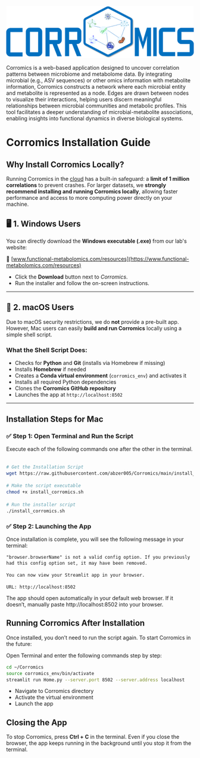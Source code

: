 ![banner](assets/corromics_full_logo.png)

Corromics is a web-based application designed to uncover correlation patterns between microbiome and metabolome data. By integrating microbial (e.g., ASV sequences) or other omics information with metabolite information, Corromics constructs a network where each microbial entity and metabolite is represented as a node. Edges are drawn between nodes to visualize their interactions, helping users discern meaningful relationships between microbial communities and metabolic profiles. This tool facilitates a deeper understanding of microbial-metabolite associations, enabling insights into functional dynamics in diverse biological systems.

# Corromics Installation Guide

## Why Install Corromics Locally?

Running Corromics in the [cloud](https://corromics.gnps2.org/) has a built-in safeguard: a **limit of 1 million correlations** to prevent crashes. For larger datasets, we **strongly recommend installing and running Corromics locally**, allowing faster performance and access to more computing power directly on your machine.


## 🖥️ 1. Windows Users

You can directly download the **Windows executable (.exe)** from our lab's website:

🔗 [www.functional-metabolomics.com/resources](https://www.functional-metabolomics.com/resources)

- Click the **Download** button next to *Corromics*.
- Run the installer and follow the on-screen instructions.

---

## 🍎 2. macOS Users

Due to macOS security restrictions, we do **not** provide a pre-built app.  
However, Mac users can easily **build and run Corromics** locally using a simple shell script.

### What the Shell Script Does:

- Checks for **Python** and **Git** (installs via Homebrew if missing)
- Installs **Homebrew** if needed
- Creates a **Conda virtual environment** (`corromics_env`) and activates it
- Installs all required Python dependencies
- Clones the **Corromics GitHub repository**
- Launches the app at `http://localhost:8502`

---

## Installation Steps for Mac

### ✅ Step 1: Open Terminal and Run the Script

Execute each of the following commands one after the other in the terminal.

```bash

# Get the Installation Script
wget https://raw.githubusercontent.com/abzer005/Corromics/main/install_corromics.sh -O install_corromics.sh

# Make the script executable
chmod +x install_corromics.sh

# Run the installer script
./install_corromics.sh

```

### ✅  Step 2: Launching the App
Once installation is complete, you will see the following message in your terminal:

```
"browser.browserName" is not a valid config option. If you previously had this config option set, it may have been removed.
  
You can now view your Streamlit app in your browser.
  
URL: http://localhost:8502

```

The app should open automatically in your default web browser. If it doesn’t, manually paste http://localhost:8502 into your browser.


## Running Corromics After Installation
Once installed, you don’t need to run the script again. To start Corromics in the future:

Open Terminal and enter the following commands step by step:

```bash
cd ~/Corromics 
source corromics_env/bin/activate 
streamlit run Home.py --server.port 8502 --server.address localhost
```

- Navigate to Corromics directory
- Activate the virtual environment
- Launch the app


## Closing the App
To stop Corromics, press **Ctrl + C** in the terminal.
Even if you close the browser, the app keeps running in the background until you stop it from the terminal.


